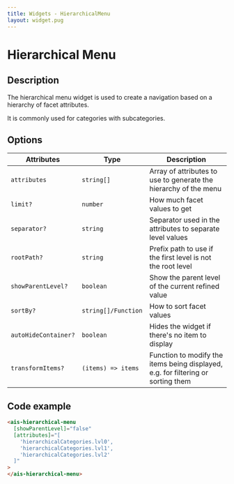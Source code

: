 ```yaml
---
title: Widgets - HierarchicalMenu
layout: widget.pug
---
```


# Hierarchical Menu

## Description

The hierarchical menu widget is used to create a navigation based on a hierarchy of facet attributes.

It is commonly used for categories with subcategories.

## Options

| Attributes           | Type                | Description
| -                    | -                   | -
| `attributes`         | `string[]`          | Array of attributes to use to generate the hierarchy of the menu
| `limit?`             | `number`            | How much facet values to get
| `separator?`         | `string`            | Separator used in the attributes to separate level values
| `rootPath?`          | `string`            | Prefix path to use if the first level is not the root level
| `showParentLevel?`   | `boolean`           | Show the parent level of the current refined value
| `sortBy?`            | `string[]/Function` | How to sort facet values
| `autoHideContainer?` | `boolean`           | Hides the widget if there's no item to display
| `transformItems?` | `(items) => items` | Function to modify the items being displayed, e.g. for filtering or sorting them

## Code example

```html
<ais-hierarchical-menu
  [showParentLevel]="false"
  [attributes]="[
    'hierarchicalCategories.lvl0',
    'hierarchicalCategories.lvl1',
    'hierarchicalCategories.lvl2'
  ]"
>
</ais-hierarchical-menu>
```
